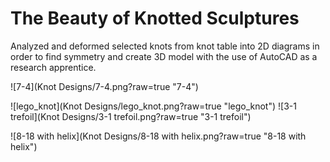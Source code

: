 The Beauty of Knotted Sculptures
=====

Analyzed and deformed selected knots from knot table into 2D diagrams in order to find symmetry and create 3D model with
the use of AutoCAD as a research apprentice.

![7-4](Knot Designs/7-4.png?raw=true "7-4")

![lego_knot](Knot Designs/lego_knot.png?raw=true "lego_knot")
![3-1 trefoil](Knot Designs/3-1 trefoil.png?raw=true "3-1 trefoil")

![8-18 with helix](Knot Designs/8-18 with helix.png?raw=true "8-18 with helix")
